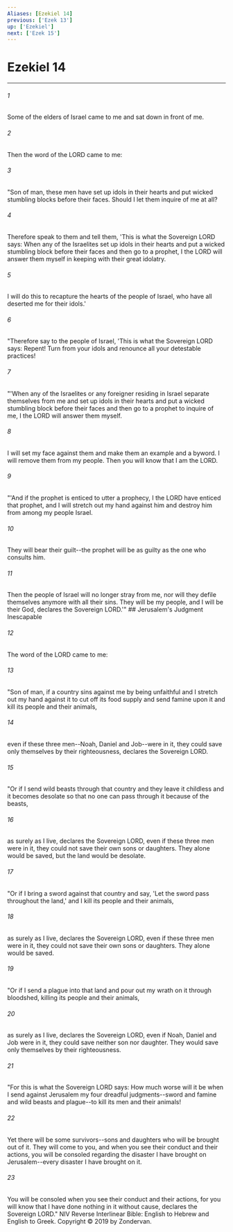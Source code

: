 ```yaml
---
Aliases: [Ezekiel 14]
previous: ['Ezek 13']
up: ['Ezekiel']
next: ['Ezek 15']
---
```

# Ezekiel 14

***


###### 1 
Some of the elders of Israel came to me and sat down in front of me. 

###### 2 
Then the word of the LORD came to me: 

###### 3 
"Son of man, these men have set up idols in their hearts and put wicked stumbling blocks before their faces. Should I let them inquire of me at all? 

###### 4 
Therefore speak to them and tell them, 'This is what the Sovereign LORD says: When any of the Israelites set up idols in their hearts and put a wicked stumbling block before their faces and then go to a prophet, I the LORD will answer them myself in keeping with their great idolatry. 

###### 5 
I will do this to recapture the hearts of the people of Israel, who have all deserted me for their idols.' 

###### 6 
"Therefore say to the people of Israel, 'This is what the Sovereign LORD says: Repent! Turn from your idols and renounce all your detestable practices! 

###### 7 
"'When any of the Israelites or any foreigner residing in Israel separate themselves from me and set up idols in their hearts and put a wicked stumbling block before their faces and then go to a prophet to inquire of me, I the LORD will answer them myself. 

###### 8 
I will set my face against them and make them an example and a byword. I will remove them from my people. Then you will know that I am the LORD. 

###### 9 
"'And if the prophet is enticed to utter a prophecy, I the LORD have enticed that prophet, and I will stretch out my hand against him and destroy him from among my people Israel. 

###### 10 
They will bear their guilt--the prophet will be as guilty as the one who consults him. 

###### 11 
Then the people of Israel will no longer stray from me, nor will they defile themselves anymore with all their sins. They will be my people, and I will be their God, declares the Sovereign LORD.'" ## Jerusalem's Judgment Inescapable 

###### 12 
The word of the LORD came to me: 

###### 13 
"Son of man, if a country sins against me by being unfaithful and I stretch out my hand against it to cut off its food supply and send famine upon it and kill its people and their animals, 

###### 14 
even if these three men--Noah, Daniel and Job--were in it, they could save only themselves by their righteousness, declares the Sovereign LORD. 

###### 15 
"Or if I send wild beasts through that country and they leave it childless and it becomes desolate so that no one can pass through it because of the beasts, 

###### 16 
as surely as I live, declares the Sovereign LORD, even if these three men were in it, they could not save their own sons or daughters. They alone would be saved, but the land would be desolate. 

###### 17 
"Or if I bring a sword against that country and say, 'Let the sword pass throughout the land,' and I kill its people and their animals, 

###### 18 
as surely as I live, declares the Sovereign LORD, even if these three men were in it, they could not save their own sons or daughters. They alone would be saved. 

###### 19 
"Or if I send a plague into that land and pour out my wrath on it through bloodshed, killing its people and their animals, 

###### 20 
as surely as I live, declares the Sovereign LORD, even if Noah, Daniel and Job were in it, they could save neither son nor daughter. They would save only themselves by their righteousness. 

###### 21 
"For this is what the Sovereign LORD says: How much worse will it be when I send against Jerusalem my four dreadful judgments--sword and famine and wild beasts and plague--to kill its men and their animals! 

###### 22 
Yet there will be some survivors--sons and daughters who will be brought out of it. They will come to you, and when you see their conduct and their actions, you will be consoled regarding the disaster I have brought on Jerusalem--every disaster I have brought on it. 

###### 23 
You will be consoled when you see their conduct and their actions, for you will know that I have done nothing in it without cause, declares the Sovereign LORD." NIV Reverse Interlinear Bible: English to Hebrew and English to Greek. Copyright © 2019 by Zondervan.
